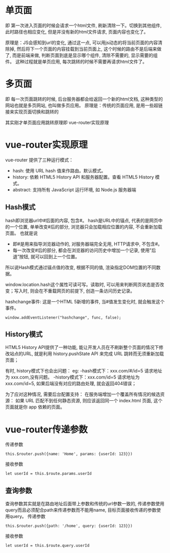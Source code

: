 # 单页面

即 第一次进入页面的时候会请求一个html文件, 
刷新清除一下。切换到其他组件, 此时路径也相应变化, 
但是并没有新的html文件请求, 页面内容也变化了。

原理是：JS会感知到url的变化, 
通过这一点, 可以用js动态的将当前页面的内容清除掉, 
然后将下一个页面的内容挂载到当前页面上, 
这个时候的路由不是后端来做了, 而是前端来做, 
判断页面到底是显示哪个组件, 清除不需要的, 显示需要的组件。
这种过程就是单页应用, 每次跳转的时候不需要再请求html文件了。

# 多页面

即 每一次页面跳转的时候, 后台服务器都会给返回一个新的html文档, 
这种类型的网站也就是多页网站, 也叫做多页应用。
原理是：传统的页面应用, 是用一些超链接来实现页面切换和跳转的

其实刚才单页面应用跳转原理即 vue-router实现原理

# vue-router实现原理

vue-router 提供了三种运行模式：
- hash: 使用 URL hash 值来作路由。默认模式。
- history: 依赖 HTML5 History API 和服务器配置。查看 HTML5 History 模式。
- abstract: 支持所有 JavaScript 运行环境, 如 Node.js 服务器端

## Hash模式

hash即浏览器url中#后面的内容, 包含#。
hash是URL中的锚点, 代表的是网页中的一个位置, 
单单改变#后的部分, 浏览器只会加载相应位置的内容, 
不会重新加载页面。
也就是说

- 即#是用来指导浏览器动作的, 对服务器端完全无用, HTTP请求中, 不包含#。
- 每一次改变#后的部分, 都会在浏览器的访问历史中增加一个记录, 使用”后退”按钮, 就可以回到上一个位置。

所以说Hash模式通过锚点值的改变, 根据不同的值, 渲染指定DOM位置的不同数据。

window.location.hash这个属性可读可写。读取时, 
可以用来判断网页状态是否改变；写入时, 
则会在不重载网页的前提下, 创造一条访问历史记录。

hashchange事件: 这是一个HTML 5新增的事件, 当#值发生变化时, 就会触发这个事件。
```
window.addEventListener("hashchange", func, false);
```

## History模式

HTML5 History API提供了一种功能, 
能让开发人员在不刷新整个页面的情况下修改站点的URL, 
就是利用 history.pushState API 来完成 URL 跳转而无须重新加载页面；

有时, history模式下也会出问题：
eg:
-hash模式下：xxx.com/#/id=5 请求地址为 xxx.com,没有问题。
-history模式下：xxx.com/id=5 请求地址为 xxx.com/id=5, 如果后端没有对应的路由处理, 就会返回404错误；

为了应对这种情况, 需要后台配置支持：
在服务端增加一个覆盖所有情况的候选资源：
如果 URL 匹配不到任何静态资源, 则应该返回同一个 index.html 页面, 
这个页面就是你 app 依赖的页面。

# vue-router传递参数

传递参数
```
this.$router.push({name: 'Home', params: {userId: 123}})
```
接收参数
```
let userId = this.$route.params.userId
```

## 查询参数
查询参数其实就是在路由地址后面带上参数和传统的url参数一致的, 
传递参数使用query而且必须配合path来传递参数而不能用name, 
目标页面接收传递的参数使用query。
传递参数
```
this.$router.push({path: '/home', query: {userId: 123}})
```
接收参数
```
let userId = this.$route.query.userId
```
   